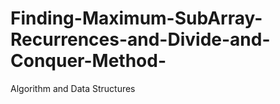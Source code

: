 # Finding-Maximum-SubArray-Recurrences-and-Divide-and-Conquer-Method-
Algorithm and Data Structures

